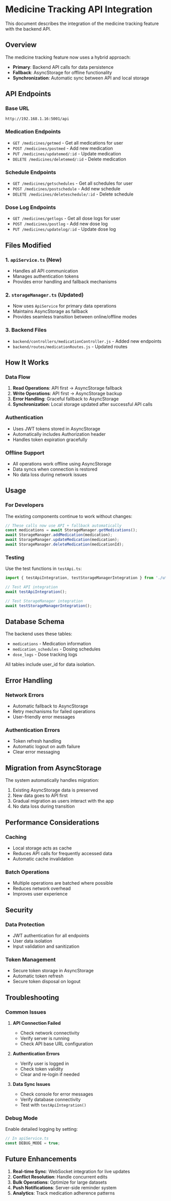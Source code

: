 # Medicine Tracking API Integration

This document describes the integration of the medicine tracking feature with the backend API.

## Overview

The medicine tracking feature now uses a hybrid approach:
- **Primary**: Backend API calls for data persistence
- **Fallback**: AsyncStorage for offline functionality
- **Synchronization**: Automatic sync between API and local storage

## API Endpoints

### Base URL
```
http://192.168.1.16:5001/api
```

### Medication Endpoints
- `GET /medicines/getmed` - Get all medications for user
- `POST /medicines/postmed` - Add new medication
- `PUT /medicines/updatemed/:id` - Update medication
- `DELETE /medicines/deletemed/:id` - Delete medication

### Schedule Endpoints
- `GET /medicines/getschedules` - Get all schedules for user
- `POST /medicines/postschedule` - Add new schedule
- `DELETE /medicines/deleteschedule/:id` - Delete schedule

### Dose Log Endpoints
- `GET /medicines/getlogs` - Get all dose logs for user
- `POST /medicines/postlog` - Add new dose log
- `PUT /medicines/updatelog/:id` - Update dose log

## Files Modified

### 1. `apiService.ts` (New)
- Handles all API communication
- Manages authentication tokens
- Provides error handling and fallback mechanisms

### 2. `storageManager.ts` (Updated)
- Now uses `ApiService` for primary data operations
- Maintains AsyncStorage as fallback
- Provides seamless transition between online/offline modes

### 3. Backend Files
- `backend/controllers/medicationController.js` - Added new endpoints
- `backend/routes/medicationRoutes.js` - Updated routes

## How It Works

### Data Flow
1. **Read Operations**: API first → AsyncStorage fallback
2. **Write Operations**: API first → AsyncStorage backup
3. **Error Handling**: Graceful fallback to AsyncStorage
4. **Synchronization**: Local storage updated after successful API calls

### Authentication
- Uses JWT tokens stored in AsyncStorage
- Automatically includes Authorization header
- Handles token expiration gracefully

### Offline Support
- All operations work offline using AsyncStorage
- Data syncs when connection is restored
- No data loss during network issues

## Usage

### For Developers
The existing components continue to work without changes:

```typescript
// These calls now use API + fallback automatically
const medications = await StorageManager.getMedications();
await StorageManager.addMedication(medication);
await StorageManager.updateMedication(medication);
await StorageManager.deleteMedication(medicationId);
```

### Testing
Use the test functions in `testApi.ts`:

```typescript
import { testApiIntegration, testStorageManagerIntegration } from './utils/testApi';

// Test API integration
await testApiIntegration();

// Test StorageManager integration
await testStorageManagerIntegration();
```

## Database Schema

The backend uses these tables:
- `medications` - Medication information
- `medication_schedules` - Dosing schedules
- `dose_logs` - Dose tracking logs

All tables include user_id for data isolation.

## Error Handling

### Network Errors
- Automatic fallback to AsyncStorage
- Retry mechanisms for failed operations
- User-friendly error messages

### Authentication Errors
- Token refresh handling
- Automatic logout on auth failure
- Clear error messaging

## Migration from AsyncStorage

The system automatically handles migration:
1. Existing AsyncStorage data is preserved
2. New data goes to API first
3. Gradual migration as users interact with the app
4. No data loss during transition

## Performance Considerations

### Caching
- Local storage acts as cache
- Reduces API calls for frequently accessed data
- Automatic cache invalidation

### Batch Operations
- Multiple operations are batched where possible
- Reduces network overhead
- Improves user experience

## Security

### Data Protection
- JWT authentication for all endpoints
- User data isolation
- Input validation and sanitization

### Token Management
- Secure token storage in AsyncStorage
- Automatic token refresh
- Secure token disposal on logout

## Troubleshooting

### Common Issues

1. **API Connection Failed**
   - Check network connectivity
   - Verify server is running
   - Check API base URL configuration

2. **Authentication Errors**
   - Verify user is logged in
   - Check token validity
   - Clear and re-login if needed

3. **Data Sync Issues**
   - Check console for error messages
   - Verify database connectivity
   - Test with `testApiIntegration()`

### Debug Mode
Enable detailed logging by setting:
```typescript
// In apiService.ts
const DEBUG_MODE = true;
```

## Future Enhancements

1. **Real-time Sync**: WebSocket integration for live updates
2. **Conflict Resolution**: Handle concurrent edits
3. **Bulk Operations**: Optimize for large datasets
4. **Push Notifications**: Server-side reminder system
5. **Analytics**: Track medication adherence patterns 